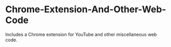 # Chrome-Extension-And-Other-Web-Code
Includes a Chrome extension for YouTube and other miscellaneous web code.
